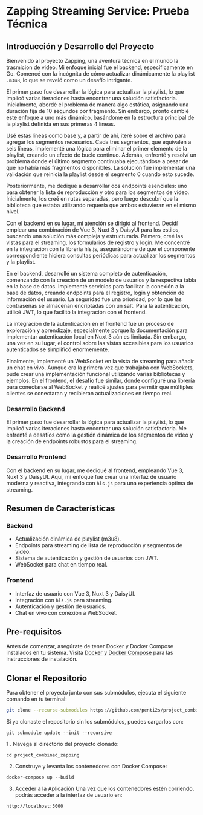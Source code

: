 # Zapping Streaming Service: Prueba Técnica

## Introducción y Desarrollo del Proyecto

Bienvenido al proyecto Zapping, una aventura técnica en el mundo la trasmicion de video. Mi enfoque inicial fue el backend, específicamente en Go. Comencé con la incógnita de cómo actualizar dinámicamente la playlist `.m3u8`, lo que se reveló como un desafío intrigante.

El primer paso fue desarrollar la lógica para actualizar la playlist, lo que implicó varias iteraciones hasta encontrar una solución satisfactoria. Inicialmente, abordé el problema de manera algo estática, asignando una duración fija de 10 segundos por fragmento. Sin embargo, pronto cambié este enfoque a uno más dinámico, basándome en la estructura principal de la playlist definida en sus primeras 4 líneas.

Usé estas líneas como base y, a partir de ahí, iteré sobre el archivo para agregar los segmentos necesarios. Cada tres segmentos, que equivalen a seis líneas, implementé una lógica para eliminar el primer elemento de la playlist, creando un efecto de bucle continuo. Además, enfrenté y resolví un problema donde el último segmento continuaba ejecutándose a pesar de que no había más fragmentos disponibles. La solución fue implementar una validación que reinicia la playlist desde el segmento 0 cuando esto sucede.

Posteriormente, me dediqué a desarrollar dos endpoints esenciales: uno para obtener la lista de reproducción y otro para los segmentos de video. Inicialmente, los creé en rutas separadas, pero luego descubrí que la biblioteca que estaba utilizando requería que ambos estuvieran en el mismo nivel.

Con el backend en su lugar, mi atención se dirigió al frontend. Decidí emplear una combinación de Vue 3, Nuxt 3 y DaisyUI para los estilos, buscando una solución más compleja y estructurada. Primero, creé las vistas para el streaming, los formularios de registro y login. Me concentré en la integración con la librería hls.js, asegurándome de que el componente correspondiente hiciera consultas periódicas para actualizar los segmentos y la playlist.

En el backend, desarrollé un sistema completo de autenticación, comenzando con la creación de un modelo de usuarios y la respectiva tabla en la base de datos. Implementé servicios para facilitar la conexión a la base de datos, creando endpoints para el registro, login y obtención de información del usuario. La seguridad fue una prioridad, por lo que las contraseñas se almacenan encriptadas con un salt. Para la autenticación, utilicé JWT, lo que facilitó la integración con el frontend.

La integración de la autenticación en el frontend fue un proceso de exploración y aprendizaje, especialmente porque la documentación para implementar autenticación local en Nuxt 3 aún es limitada. Sin embargo, una vez en su lugar, el control sobre las vistas accesibles para los usuarios autenticados se simplificó enormemente.

Finalmente, implementé un WebSocket en la vista de streaming para añadir un chat en vivo. Aunque era la primera vez que trabajaba con WebSockets, pude crear una implementación funcional utilizando varias bibliotecas y ejemplos. En el frontend, el desafío fue similar, donde configuré una librería para conectarse al WebSocket y realicé ajustes para permitir que múltiples clientes se conectaran y recibieran actualizaciones en tiempo real.



### Desarrollo Backend
El primer paso fue desarrollar la lógica para actualizar la playlist, lo que implicó varias iteraciones hasta encontrar una solución satisfactoria. Me enfrenté a desafíos como la gestión dinámica de los segmentos de video y la creación de endpoints robustos para el streaming.

### Desarrollo Frontend
Con el backend en su lugar, me dediqué al frontend, empleando Vue 3, Nuxt 3 y DaisyUI. Aquí, mi enfoque fue crear una interfaz de usuario moderna y reactiva, integrando con `hls.js` para una experiencia óptima de streaming.

## Resumen de Características

### Backend
- Actualización dinámica de playlist (m3u8).
- Endpoints para streaming de lista de reproducción y segmentos de video.
- Sistema de autenticación y gestión de usuarios con JWT.
- WebSocket para chat en tiempo real.

### Frontend
- Interfaz de usuario con Vue 3, Nuxt 3 y DaisyUI.
- Integración con `hls.js` para streaming.
- Autenticación y gestión de usuarios.
- Chat en vivo con conexión a WebSocket.


## Pre-requisitos

Antes de comenzar, asegúrate de tener Docker y Docker Compose instalados en tu sistema. Visita [Docker](https://www.docker.com/get-started) y [Docker Compose](https://docs.docker.com/compose/install/) para las instrucciones de instalación.

## Clonar el Repositorio

Para obtener el proyecto junto con sus submódulos, ejecuta el siguiente comando en tu terminal:

```bash
git clone --recurse-submodules https://github.com/penti2s/project_combined_zapping.git
```
Si ya clonaste el repositorio sin los submódulos, puedes cargarlos con:


```
git submodule update --init --recursive
```


1 . Navega al directorio del proyecto clonado:
```
cd project_combined_zapping
```

2. Construye y levanta los contenedores con Docker Compose:
```
docker-compose up --build
```

3. Acceder a la Aplicación
Una vez que los contenedores estén corriendo, podrás acceder a la interfaz de usuario en:

```
http://localhost:3000
```
